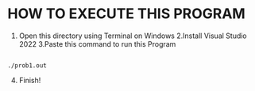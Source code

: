 HOW TO EXECUTE THIS PROGRAM
==========================

1. Open this directory using Terminal on Windows
2.Install Visual Studio 2022
3.Paste this command to run this Program
~~~shell

./prob1.out

~~~
4. Finish!